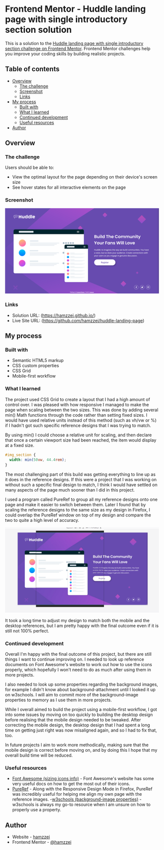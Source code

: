 # Frontend Mentor - Huddle landing page with single introductory section solution

This is a solution to the [Huddle landing page with single introductory section challenge on Frontend Mentor](https://www.frontendmentor.io/challenges/huddle-landing-page-with-a-single-introductory-section-B_2Wvxgi0). Frontend Mentor challenges help you improve your coding skills by building realistic projects. 

## Table of contents

- [Overview](#overview)
  - [The challenge](#the-challenge)
  - [Screenshot](#screenshot)
  - [Links](#links)
- [My process](#my-process)
  - [Built with](#built-with)
  - [What I learned](#what-i-learned)
  - [Continued development](#continued-development)
  - [Useful resources](#useful-resources)
- [Author](#author)


## Overview

### The challenge

Users should be able to:

- View the optimal layout for the page depending on their device's screen size
- See hover states for all interactive elements on the page

### Screenshot

![](./Screenshot-Huddle-landing-page.png)

### Links

- Solution URL: (https://hamzzei.github.io/)
- Live Site URL: (https://github.com/hamzzei/huddle-landing-page)

## My process

### Built with

- Semantic HTML5 markup
- CSS custom properties
- CSS Grid
- Mobile-first workflow

### What I learned

The project used CSS Grid to create a layout that I had a high amount of control over. I was pleased with how responsive I managed to make the page when scaling between the two sizes. This was done by adding several min() Math functions through the code rather than setting fixed sizes. I would have used relative units instead of this method (such as vh/vw or %) if I hadn't got such specific reference designs that I was trying to match. 

By using min() I could choose a relative unit for scaling, and then declare that once a certain viewport size had been reached, the item would display at a fixed size.

```css
#img_section {
  width: min(50vw, 44.4rem);
}
```

The most challenging part of this build was getting everything to line up as it does in the reference designs. If this were a project that I was working on without such a specific final design to match, I think I would have settled on many aspects of the page much sooner than I did in this project. 

I used a program called PureRef to group all my reference designs onto one page and make it easier to switch between them. Later I found that by scaling the reference designs to the same size as my design in Firefox, I could overlap the PureRef window on top of my design and compare the two to quite a high level of accuracy. 

![](./Screenshot-PureRef-example.png)

It took a long time to adjust my design to match both the mobile and the desktop references, but I am pretty happy with the final outcome even if it is still not 100% perfect.

### Continued development

Overall I'm happy with the final outcome of this project, but there are still things I want to continue improving on. I needed to look up reference documents on Font Awesome's website to work out how to use the icons properly, which hopefully I won't need to do as much after using them in more projects. 

I also needed to look up some properties regarding the background images, for example I didn't know about background-attachment until I looked it up on w3schools. I will aim to commit more of the background-image properties to memory as I use them in more projects.

While I overall aimed to build the project using a mobile-first workflow, I got into some issues by moving on too quickly to building the desktop design before realising that the mobile design needed to be tweaked. After correcting the mobile design, the desktop design that I had spent a long time on getting just right was now misaligned again, and so I had to fix that, too. 

In future projects I aim to work more methodically, making sure that the mobile design is correct before moving on, and by doing this I hope that my overall build time will be reduced.

### Useful resources

- [Font Awesome (sizing icons info)](https://fontawesome.com/v5.15/how-to-use/on-the-web/styling/sizing-icons) - Font Awesome's website has some very useful docs on how to get the most out of their icons. 
- [PureRef](https://www.pureref.com/) - Along with the Responsive Design Mode in Firefox, PureRef was incredibly useful for helping me align my own page with the reference images.
-[w3schools (background-image properties)](https://www.w3schools.com/cssref/pr_background-image.asp) - w3schools is always my go-to resource when I am unsure on how to properly use a property.

## Author

- Website - [hamzzei](https://hamzzei.github.io/)
- Frontend Mentor - [@hamzzei](https://www.frontendmentor.io/profile/hamzzei)
